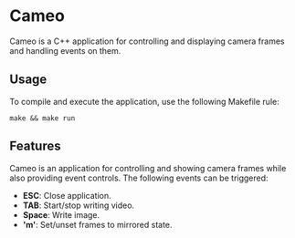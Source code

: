# Cameo

Cameo is a C++ application for controlling and displaying camera frames and handling events on them.

## Usage

To compile and execute the application, use the following Makefile rule:

    make && make run

## Features

Cameo is an application for controlling and showing camera frames while also providing event controls. The following events can be triggered:

- **ESC**: Close application.
- **TAB**: Start/stop writing video.
- **Space**: Write image.
- **'m'**: Set/unset frames to mirrored state.

